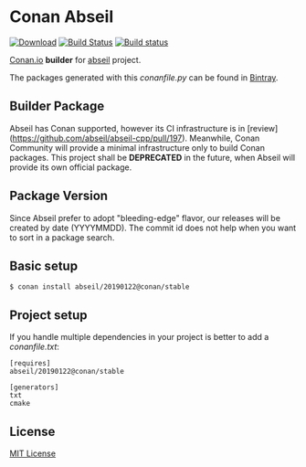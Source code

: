 # Conan Abseil

[![Download](https://api.bintray.com/packages/conan-community/conan/abseil%3Aconan/images/download.svg)](https://bintray.com/conan-community/conan/abseil%3Aconan/_latestVersion)
[![Build Status](https://travis-ci.org/conan-community/conan-abseil.svg)](https://travis-ci.org/conan-community/conan-abseil)
[![Build status](https://ci.appveyor.com/api/projects/status/github/conan-community/conan-abseil?svg=true)](https://ci.appveyor.com/project/ConanCIintegration/conan-abseil)

[Conan.io](https://conan.io) **builder** for [abseil](https://github.com/abseil/abseil-cpp) project.

The packages generated with this *conanfile.py* can be found in [Bintray](https://bintray.com/conan-community/conan/abseil%3Aconan).

## Builder Package

Abseil has Conan supported, however its CI infrastructure is in [review] (https://github.com/abseil/abseil-cpp/pull/197).
Meanwhile, Conan Community will provide a minimal infrastructure only to build Conan packages.
This project shall be **DEPRECATED** in the future, when Abseil will provide its own official package.

## Package Version

Since Abseil prefer to adopt "bleeding-edge" flavor, our releases will be created by date (YYYYMMDD).
The commit id does not help when you want to sort in a package search.

## Basic setup

    $ conan install abseil/20190122@conan/stable

## Project setup

If you handle multiple dependencies in your project is better to add a *conanfile.txt*:

    [requires]
    abseil/20190122@conan/stable

    [generators]
    txt
    cmake

## License

[MIT License](LICENSE)
